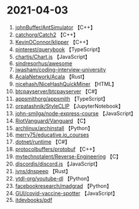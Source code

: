 # 2021-04-03

1. [johnBuffer/AntSimulator](https://github.com/johnBuffer/AntSimulator) 【C++】
2. [catchorg/Catch2](https://github.com/catchorg/Catch2) 【C++】
3. [KevinOConnor/klipper](https://github.com/KevinOConnor/klipper) 【C++】
4. [pinterest/querybook](https://github.com/pinterest/querybook) 【TypeScript】
5. [chartjs/Chart.js](https://github.com/chartjs/Chart.js) 【JavaScript】
6. [sindresorhus/awesome](https://github.com/sindresorhus/awesome) 
7. [jwasham/coding-interview-university](https://github.com/jwasham/coding-interview-university) 
8. [AcalaNetwork/Acala](https://github.com/AcalaNetwork/Acala) 【Rust】
9. [nicehash/NiceHashQuickMiner](https://github.com/nicehash/NiceHashQuickMiner) 【HTML】
10. [btcpayserver/btcpayserver](https://github.com/btcpayserver/btcpayserver) 【C#】
11. [appsmithorg/appsmith](https://github.com/appsmithorg/appsmith) 【TypeScript】
12. [orpatashnik/StyleCLIP](https://github.com/orpatashnik/StyleCLIP) 【JupyterNotebook】
13. [john-smilga/node-express-course](https://github.com/john-smilga/node-express-course) 【JavaScript】
14. [RiotVanguard/Vanguard](https://github.com/RiotVanguard/Vanguard) 【C】
15. [archlinux/archinstall](https://github.com/archlinux/archinstall) 【Python】
16. [merry75/educative.io_courses](https://github.com/merry75/educative.io_courses) 
17. [dotnet/runtime](https://github.com/dotnet/runtime) 【C#】
18. [protocolbuffers/protobuf](https://github.com/protocolbuffers/protobuf) 【C++】
19. [mytechnotalent/Reverse-Engineering](https://github.com/mytechnotalent/Reverse-Engineering) 【C】
20. [discordjs/discord.js](https://github.com/discordjs/discord.js) 【JavaScript】
21. [jvns/dnspeep](https://github.com/jvns/dnspeep) 【Rust】
22. [ytdl-org/youtube-dl](https://github.com/ytdl-org/youtube-dl) 【Python】
23. [facebookresearch/madgrad](https://github.com/facebookresearch/madgrad) 【Python】
24. [GUI/covid-vaccine-spotter](https://github.com/GUI/covid-vaccine-spotter) 【JavaScript】
25. [itdevbooks/pdf](https://github.com/itdevbooks/pdf) 
